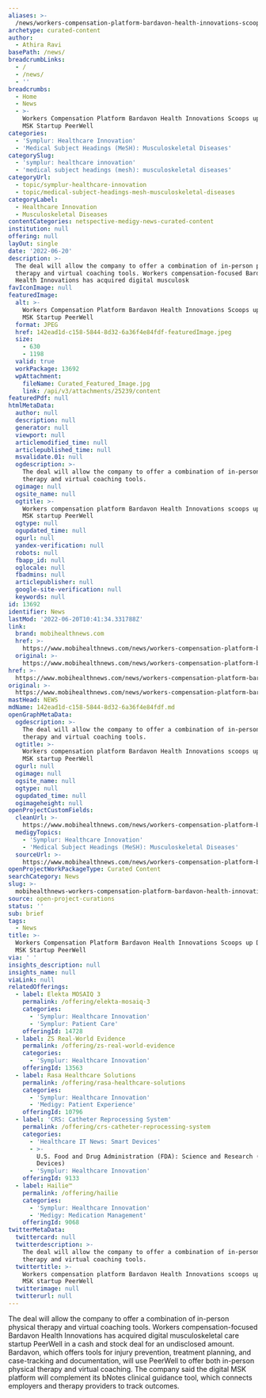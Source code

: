 ```yaml
---
aliases: >-
  /news/workers-compensation-platform-bardavon-health-innovations-scoops-up-digital-msk-startup-peerwell
archetype: curated-content
author:
  - Athira Ravi
basePath: /news/
breadcrumbLinks:
  - /
  - /news/
  - ''
breadcrumbs:
  - Home
  - News
  - >-
    Workers Compensation Platform Bardavon Health Innovations Scoops up Digital
    MSK Startup PeerWell
categories:
  - 'Symplur: Healthcare Innovation'
  - 'Medical Subject Headings (MeSH): Musculoskeletal Diseases'
categorySlug:
  - 'symplur: healthcare innovation'
  - 'medical subject headings (mesh): musculoskeletal diseases'
categoryUrl:
  - topic/symplur-healthcare-innovation
  - topic/medical-subject-headings-mesh-musculoskeletal-diseases
categoryLabel:
  - Healthcare Innovation
  - Musculoskeletal Diseases
contentCategories: netspective-medigy-news-curated-content
institution: null
offering: null
layOut: single
date: '2022-06-20'
description: >-
  The deal will allow the company to offer a combination of in-person physical
  therapy and virtual coaching tools. Workers compensation-focused Bardavon
  Health Innovations has acquired digital musculosk
favIconImage: null
featuredImage:
  alt: >-
    Workers Compensation Platform Bardavon Health Innovations Scoops up Digital
    MSK Startup PeerWell
  format: JPEG
  href: 142ead1d-c158-5844-8d32-6a36f4e84fdf-featuredImage.jpeg
  size:
    - 630
    - 1198
  valid: true
  workPackage: 13692
  wpAttachment:
    fileName: Curated_Featured_Image.jpg
    link: /api/v3/attachments/25239/content
featuredPdf: null
htmlMetaData:
  author: null
  description: null
  generator: null
  viewport: null
  articlemodified_time: null
  articlepublished_time: null
  msvalidate.01: null
  ogdescription: >-
    The deal will allow the company to offer a combination of in-person physical
    therapy and virtual coaching tools.
  ogimage: null
  ogsite_name: null
  ogtitle: >-
    Workers compensation platform Bardavon Health Innovations scoops up digital
    MSK startup PeerWell
  ogtype: null
  ogupdated_time: null
  ogurl: null
  yandex-verification: null
  robots: null
  fbapp_id: null
  oglocale: null
  fbadmins: null
  articlepublisher: null
  google-site-verification: null
  keywords: null
id: 13692
identifier: News
lastMod: '2022-06-20T10:41:34.331788Z'
link:
  brand: mobihealthnews.com
  href: >-
    https://www.mobihealthnews.com/news/workers-compensation-platform-bardavon-health-innovations-scoops-digital-msk-startup-peerwell
  original: >-
    https://www.mobihealthnews.com/news/workers-compensation-platform-bardavon-health-innovations-scoops-digital-msk-startup-peerwell
href: >-
  https://www.mobihealthnews.com/news/workers-compensation-platform-bardavon-health-innovations-scoops-digital-msk-startup-peerwell
original: >-
  https://www.mobihealthnews.com/news/workers-compensation-platform-bardavon-health-innovations-scoops-digital-msk-startup-peerwell
mastHead: NEWS
mdName: 142ead1d-c158-5844-8d32-6a36f4e84fdf.md
openGraphMetaData:
  ogdescription: >-
    The deal will allow the company to offer a combination of in-person physical
    therapy and virtual coaching tools.
  ogtitle: >-
    Workers compensation platform Bardavon Health Innovations scoops up digital
    MSK startup PeerWell
  ogurl: null
  ogimage: null
  ogsite_name: null
  ogtype: null
  ogupdated_time: null
  ogimageheight: null
openProjectCustomFields:
  cleanUrl: >-
    https://www.mobihealthnews.com/news/workers-compensation-platform-bardavon-health-innovations-scoops-digital-msk-startup-peerwell
  medigyTopics:
    - 'Symplur: Healthcare Innovation'
    - 'Medical Subject Headings (MeSH): Musculoskeletal Diseases'
  sourceUrl: >-
    https://www.mobihealthnews.com/news/workers-compensation-platform-bardavon-health-innovations-scoops-digital-msk-startup-peerwell
openProjectWorkPackageType: Curated Content
searchCategory: News
slug: >-
  mobihealthnews-workers-compensation-platform-bardavon-health-innovations-scoops-up-digital-msk-startup-peerwell
source: open-project-curations
status: ''
sub: brief
tags:
  - News
title: >-
  Workers Compensation Platform Bardavon Health Innovations Scoops up Digital
  MSK Startup PeerWell
via: ' '
insights_description: null
insights_name: null
viaLink: null
relatedOfferings:
  - label: Elekta MOSAIQ 3
    permalink: /offering/elekta-mosaiq-3
    categories:
      - 'Symplur: Healthcare Innovation'
      - 'Symplur: Patient Care'
    offeringId: 14728
  - label: ZS Real-World Evidence
    permalink: /offering/zs-real-world-evidence
    categories:
      - 'Symplur: Healthcare Innovation'
    offeringId: 13563
  - label: Rasa Healthcare Solutions
    permalink: /offering/rasa-healthcare-solutions
    categories:
      - 'Symplur: Healthcare Innovation'
      - 'Medigy: Patient Experience'
    offeringId: 10796
  - label: 'CRS: Catheter Reprocessing System'
    permalink: /offering/crs-catheter-reprocessing-system
    categories:
      - 'Healthcare IT News: Smart Devices'
      - >-
        U.S. Food and Drug Administration (FDA): Science and Research (Medical
        Devices)
      - 'Symplur: Healthcare Innovation'
    offeringId: 9133
  - label: Hailie™
    permalink: /offering/hailie
    categories:
      - 'Symplur: Healthcare Innovation'
      - 'Medigy: Medication Management'
    offeringId: 9068
twitterMetaData:
  twittercard: null
  twitterdescription: >-
    The deal will allow the company to offer a combination of in-person physical
    therapy and virtual coaching tools.
  twittertitle: >-
    Workers compensation platform Bardavon Health Innovations scoops up digital
    MSK startup PeerWell
  twitterimage: null
  twitterurl: null
---
```

<p>The deal will allow the company to offer a combination of in-person physical therapy and virtual coaching tools. Workers compensation-focused Bardavon Health Innovations has acquired digital musculoskeletal care startup PeerWell in a cash and stock deal for an undisclosed amount.
Bardavon, which offers tools for injury prevention, treatment planning, and case-tracking and documentation, will use PeerWell to offer both in-person physical therapy and virtual coaching. The company said the digital MSK platform will complement its bNotes clinical guidance tool, which connects employers and therapy providers to track outcomes.</p>